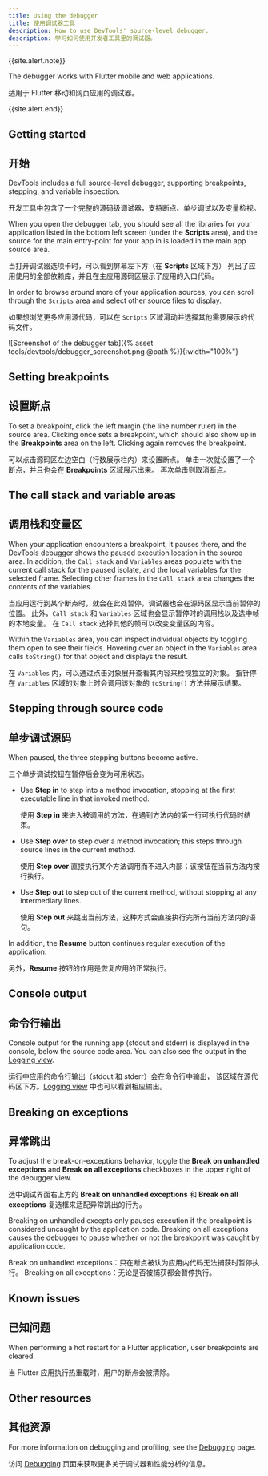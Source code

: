 ```yaml
---
title: Using the debugger
title: 使用调试器工具
description: How to use DevTools' source-level debugger.
description: 学习如何使用开发者工具里的调试器。
---
```


{{site.alert.note}}

  The debugger works with Flutter mobile and web applications.
  
  适用于 Flutter 移动和网页应用的调试器。
  
{{site.alert.end}}

## Getting started

## 开始

DevTools includes a full source-level debugger, supporting
breakpoints, stepping, and variable inspection.

开发工具中包含了一个完整的源码级调试器，支持断点、单步调试以及变量检视。

When you open the debugger tab, you should see all the libraries
for your application listed in the bottom left screen
(under the **Scripts** area), and the source for the main
entry-point for your app in is loaded in the main app source area.

当打开调试器选项卡时，可以看到屏幕左下方（在 **Scripts** 区域下方）
列出了应用使用的全部依赖库，并且在主应用源码区展示了应用的入口代码。

In order to browse around more of your application sources,
you can scroll through the `Scripts` area and select other
source files to display.

如果想浏览更多应用源代码，可以在 `Scripts`
区域滑动并选择其他需要展示的代码文件。

![Screenshot of the debugger tab]({% asset tools/devtools/debugger_screenshot.png @path %}){:width="100%"}

## Setting breakpoints

## 设置断点

To set a breakpoint, click the left margin (the line number ruler)
in the source area. Clicking once sets a breakpoint, which should
also show up in the **Breakpoints** area on the left. Clicking
again removes the breakpoint.

可以点击源码区左边空白（行数展示栏内）来设置断点。
单击一次就设置了一个断点，并且也会在 **Breakpoints** 区域展示出来。
再次单击则取消断点。

## The call stack and variable areas

## 调用栈和变量区

When your application encounters a breakpoint, it pauses there,
and the DevTools debugger shows the paused execution location
in the source area. In addition, the `Call stack` and `Variables`
areas populate with the current call stack for the paused isolate,
and the local variables for the selected frame. Selecting other
frames in the `Call stack` area changes the contents of the variables.

当应用运行到某个断点时，就会在此处暂停，调试器也会在源码区显示当前暂停的位置。
此外，`Call stack` 和 `Variables` 区域也会显示暂停时的调用栈以及选中帧的本地变量。
在 `Call stack` 选择其他的帧可以改变变量区的内容。

Within the `Variables` area, you can inspect individual objects by
toggling them open to see their fields. Hovering over an object
in the `Variables` area calls `toString()` for that object and
displays the result.

在 `Variables` 内，可以通过点击对象展开查看其内容来检视独立的对象。
指针停在 `Variables` 区域的对象上时会调用该对象的 `toString()` 方法并展示结果。

## Stepping through source code

## 单步调试源码

When paused, the three stepping buttons become active.

三个单步调试按钮在暂停后会变为可用状态。

* Use **Step in** to step into a method invocation, stopping at
  the first executable line in that invoked method.
  
  使用 **Step in** 来进入被调用的方法，在遇到方法内的第一行可执行代码时结束。

* Use **Step over** to step over a method invocation;
  this steps through source lines in the current method.
  
  使用 **Step over** 直接执行某个方法调用而不进入内部；该按钮在当前方法内按行执行。
  
* Use **Step out** to step out of the current method,
  without stopping at any intermediary lines.
  
  使用 **Step out** 来跳出当前方法，这种方式会直接执行完所有当前方法内的语句。

In addition, the **Resume** button continues regular
execution of the application.

另外，**Resume** 按钮的作用是恢复应用的正常执行。

## Console output

## 命令行输出

Console output for the running app (stdout and stderr) is 
displayed in the console, below the source code area.
You can also see the output in the [Logging view][].

运行中应用的命令行输出（stdout 和 stderr）会在命令行中输出，
该区域在源代码区下方。[Logging view][] 中也可以看到相应输出。

## Breaking on exceptions

## 异常跳出

To adjust the break-on-exceptions behavior, toggle the
**Break on unhandled exceptions** and **Break on all exceptions**
checkboxes in the upper right of the debugger view.

选中调试界面右上方的 **Break on unhandled exceptions**
和 **Break on all exceptions** 复选框来适配异常跳出的行为。

Breaking on unhandled excepts only pauses execution if the
breakpoint is considered uncaught by the application code.
Breaking on all exceptions causes the debugger to pause
whether or not the breakpoint was caught by application code.

Break on unhandled exceptions：只在断点被认为应用内代码无法捕获时暂停执行。
Breaking on all exceptions：无论是否被捕获都会暂停执行。

## Known issues

## 已知问题

When performing a hot restart for a Flutter application,
user breakpoints are cleared.

当 Flutter 应用执行热重载时，用户的断点会被清除。

## Other resources

## 其他资源

For more information on debugging and profiling, see the
[Debugging][] page.

访问 [Debugging][] 页面来获取更多关于调试器和性能分析的信息。

[Debugging]: /docs/testing/debugging
[Logging view]: /docs/development/tools/devtools/logging
